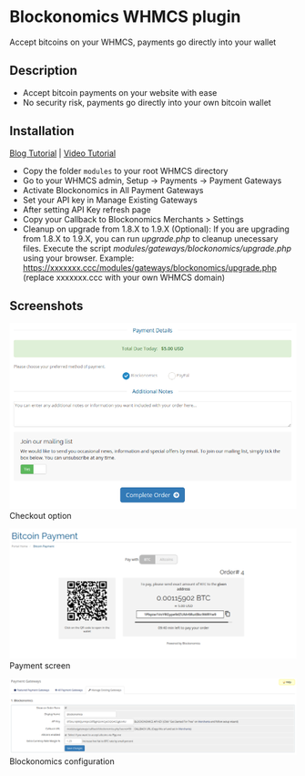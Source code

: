 # Blockonomics WHMCS plugin #
Accept bitcoins on your WHMCS, payments go directly into your wallet

## Description ##
- Accept bitcoin payments on your website with ease
- No security risk, payments go directly into your own bitcoin wallet

## Installation ##
[Blog Tutorial](https://blog.blockonomics.co/friendly-bitcoin-payments-for-web-hosting-businesses-using-whmcs-88de8eef4e81) | [Video Tutorial](https://www.youtube.com/watch?v=jORcxsV-OOg)

- Copy the folder `modules` to your root WHMCS directory
- Go to your WHMCS admin, Setup -> Payments -> Payment Gateways
- Activate Blockonomics in All Payment Gateways
- Set your API key in Manage Existing Gateways
- After setting API Key refresh page
- Copy your Callback to Blockonomics Merchants > Settings
- Cleanup on upgrade from 1.8.X to 1.9.X  (Optional): If you are upgrading from 1.8.X to 1.9.X, you can run *upgrade.php* to cleanup unecessary files. Execute the script *modules/gateways/blockonomics/upgrade.php* using your browser. Example: https://xxxxxxx.ccc/modules/gateways/blockonomics/upgrade.php (replace xxxxxxx.ccc with your own WHMCS domain)

## Screenshots ##

![](screenshots/screenshot-1.png)
Checkout option

![](screenshots/screenshot-2.png)
Payment screen

![](screenshots/screenshot-3.png)
Blockonomics configuration
